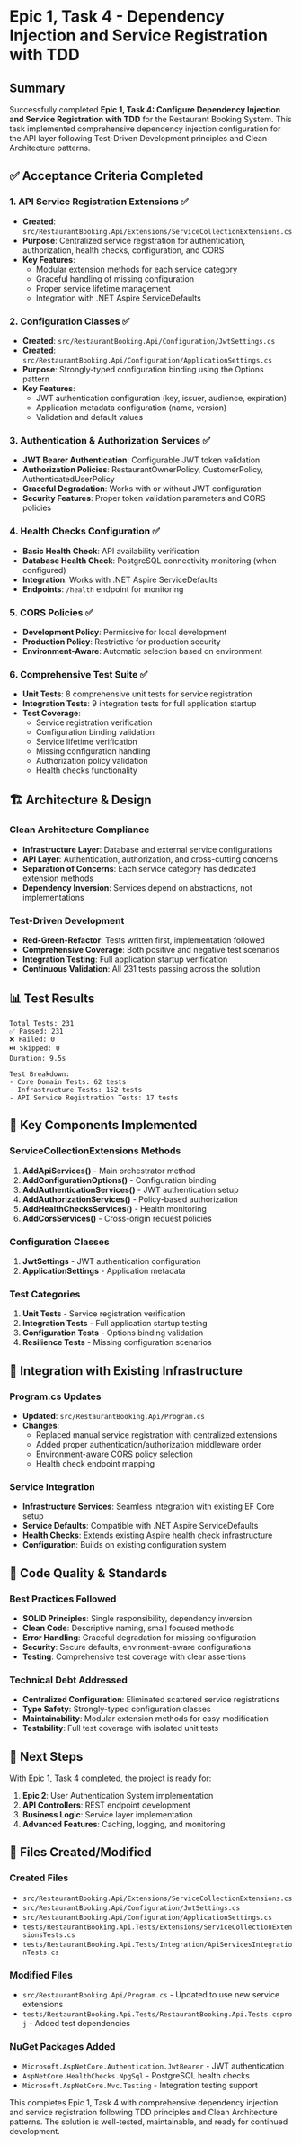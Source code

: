 # Epic 1, Task 4 - Dependency Injection and Service Registration with TDD

## Summary

Successfully completed **Epic 1, Task 4: Configure Dependency Injection and Service Registration with TDD** for the Restaurant Booking System. This task implemented comprehensive dependency injection configuration for the API layer following Test-Driven Development principles and Clean Architecture patterns.

## ✅ Acceptance Criteria Completed

### 1. API Service Registration Extensions ✅
- **Created**: `src/RestaurantBooking.Api/Extensions/ServiceCollectionExtensions.cs`
- **Purpose**: Centralized service registration for authentication, authorization, health checks, configuration, and CORS
- **Key Features**:
  - Modular extension methods for each service category
  - Graceful handling of missing configuration
  - Proper service lifetime management
  - Integration with .NET Aspire ServiceDefaults

### 2. Configuration Classes ✅
- **Created**: `src/RestaurantBooking.Api/Configuration/JwtSettings.cs`
- **Created**: `src/RestaurantBooking.Api/Configuration/ApplicationSettings.cs`
- **Purpose**: Strongly-typed configuration binding using the Options pattern
- **Key Features**:
  - JWT authentication configuration (key, issuer, audience, expiration)
  - Application metadata configuration (name, version)
  - Validation and default values

### 3. Authentication & Authorization Services ✅
- **JWT Bearer Authentication**: Configurable JWT token validation
- **Authorization Policies**: RestaurantOwnerPolicy, CustomerPolicy, AuthenticatedUserPolicy
- **Graceful Degradation**: Works with or without JWT configuration
- **Security Features**: Proper token validation parameters and CORS policies

### 4. Health Checks Configuration ✅
- **Basic Health Check**: API availability verification
- **Database Health Check**: PostgreSQL connectivity monitoring (when configured)
- **Integration**: Works with .NET Aspire ServiceDefaults
- **Endpoints**: `/health` endpoint for monitoring

### 5. CORS Policies ✅
- **Development Policy**: Permissive for local development
- **Production Policy**: Restrictive for production security
- **Environment-Aware**: Automatic selection based on environment

### 6. Comprehensive Test Suite ✅
- **Unit Tests**: 8 comprehensive unit tests for service registration
- **Integration Tests**: 9 integration tests for full application startup
- **Test Coverage**:
  - Service registration verification
  - Configuration binding validation
  - Service lifetime verification
  - Missing configuration handling
  - Authorization policy validation
  - Health checks functionality

## 🏗️ Architecture & Design

### Clean Architecture Compliance
- **Infrastructure Layer**: Database and external service configurations
- **API Layer**: Authentication, authorization, and cross-cutting concerns
- **Separation of Concerns**: Each service category has dedicated extension methods
- **Dependency Inversion**: Services depend on abstractions, not implementations

### Test-Driven Development
- **Red-Green-Refactor**: Tests written first, implementation followed
- **Comprehensive Coverage**: Both positive and negative test scenarios
- **Integration Testing**: Full application startup verification
- **Continuous Validation**: All 231 tests passing across the solution

## 📊 Test Results

```
Total Tests: 231
✅ Passed: 231
❌ Failed: 0
⏭️ Skipped: 0
Duration: 9.5s

Test Breakdown:
- Core Domain Tests: 62 tests
- Infrastructure Tests: 152 tests  
- API Service Registration Tests: 17 tests
```

## 🔧 Key Components Implemented

### ServiceCollectionExtensions Methods
1. **AddApiServices()** - Main orchestrator method
2. **AddConfigurationOptions()** - Configuration binding
3. **AddAuthenticationServices()** - JWT authentication setup
4. **AddAuthorizationServices()** - Policy-based authorization
5. **AddHealthChecksServices()** - Health monitoring
6. **AddCorsServices()** - Cross-origin request policies

### Configuration Classes
1. **JwtSettings** - JWT authentication configuration
2. **ApplicationSettings** - Application metadata

### Test Categories
1. **Unit Tests** - Service registration verification
2. **Integration Tests** - Full application startup testing
3. **Configuration Tests** - Options binding validation
4. **Resilience Tests** - Missing configuration scenarios

## 🚀 Integration with Existing Infrastructure

### Program.cs Updates
- **Updated**: `src/RestaurantBooking.Api/Program.cs`
- **Changes**: 
  - Replaced manual service registration with centralized extensions
  - Added proper authentication/authorization middleware order
  - Environment-aware CORS policy selection
  - Health check endpoint mapping

### Service Integration
- **Infrastructure Services**: Seamless integration with existing EF Core setup
- **Service Defaults**: Compatible with .NET Aspire ServiceDefaults
- **Health Checks**: Extends existing Aspire health check infrastructure
- **Configuration**: Builds on existing configuration system

## 📝 Code Quality & Standards

### Best Practices Followed
- **SOLID Principles**: Single responsibility, dependency inversion
- **Clean Code**: Descriptive naming, small focused methods
- **Error Handling**: Graceful degradation for missing configuration
- **Security**: Secure defaults, environment-aware configurations
- **Testing**: Comprehensive test coverage with clear assertions

### Technical Debt Addressed
- **Centralized Configuration**: Eliminated scattered service registrations
- **Type Safety**: Strongly-typed configuration classes
- **Maintainability**: Modular extension methods for easy modification
- **Testability**: Full test coverage with isolated unit tests

## 🎯 Next Steps

With Epic 1, Task 4 completed, the project is ready for:

1. **Epic 2**: User Authentication System implementation
2. **API Controllers**: REST endpoint development
3. **Business Logic**: Service layer implementation  
4. **Advanced Features**: Caching, logging, and monitoring

## 📁 Files Created/Modified

### Created Files
- `src/RestaurantBooking.Api/Extensions/ServiceCollectionExtensions.cs`
- `src/RestaurantBooking.Api/Configuration/JwtSettings.cs`
- `src/RestaurantBooking.Api/Configuration/ApplicationSettings.cs`
- `tests/RestaurantBooking.Api.Tests/Extensions/ServiceCollectionExtensionsTests.cs`
- `tests/RestaurantBooking.Api.Tests/Integration/ApiServicesIntegrationTests.cs`

### Modified Files
- `src/RestaurantBooking.Api/Program.cs` - Updated to use new service extensions
- `tests/RestaurantBooking.Api.Tests/RestaurantBooking.Api.Tests.csproj` - Added test dependencies

### NuGet Packages Added
- `Microsoft.AspNetCore.Authentication.JwtBearer` - JWT authentication
- `AspNetCore.HealthChecks.NpgSql` - PostgreSQL health checks
- `Microsoft.AspNetCore.Mvc.Testing` - Integration testing support

This completes Epic 1, Task 4 with comprehensive dependency injection and service registration following TDD principles and Clean Architecture patterns. The solution is well-tested, maintainable, and ready for continued development.
